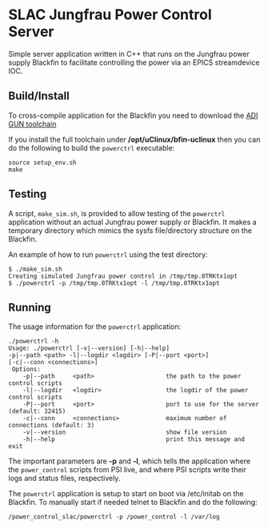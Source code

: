 # SLAC Jungfrau Power Control Server
Simple server application written in C++ that runs on the Jungfrau power supply
Blackfin to facilitate controlling the power via an EPICS streamdevice IOC.

## Build/Install

To cross-compile application for the Blackfin you need to download the
[ADI GUN toolchain](https://sourceforge.net/projects/adi-toolchain/)

If you install the full toolchain under __/opt/uClinux/bfin-uclinux__ then
you can do the following to build the `powerctrl` executable:
```
source setup_env.sh
make
```

## Testing 

A script, `make_sim.sh`, is provided to allow testing of the `powerctrl`
application without an actual Jungfrau power supply or Blackfin. It makes a
temporary directory which mimics the sysfs file/directory structure on the
Blackfin.

An example of how to run `powerctrl` using the test directory:
```
$ ./make_sim.sh 
Creating simulated Jungfrau power control in /tmp/tmp.0TRKtx1opt
$ ./powerctrl -p /tmp/tmp.0TRKtx1opt -l /tmp/tmp.0TRKtx1opt
```

## Running

The usage information for the `powerctrl` application:
```
./powerctrl -h
Usage: ./powerctrl [-v|--version] [-h|--help]
-p|--path <path> -l|--logdir <logdir> [-P|--port <port>]
[-c|--conn <connections>]
 Options:
    -p|--path     <path>                    the path to the power control scripts
    -l|--logdir   <logdir>                  the logdir of the power control scripts
    -P|--port     <port>                    port to use for the server (default: 32415)
    -c|--conn     <connections>             maximum number of connections (default: 3)
    -v|--version                            show file version
    -h|--help                               print this message and exit
```
The important parameters are __-p__ and __-l__, which tells the application
where the `power_control` scripts from PSI live, and where PSI scripts write
their logs and status files, respectively.

The `powerctrl` application is setup to start on boot via /etc/initab on the
Blackfin. To manually start if needed telnet to Blackfin and do the following:

```
/power_control_slac/powerctrl -p /power_control -l /var/log
```
